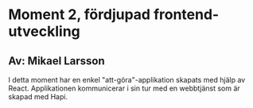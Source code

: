 # Moment 2, fördjupad frontend-utveckling
## Av: Mikael Larsson
I detta moment har en enkel "att-göra"-applikation skapats med hjälp av React. Applikationen kommunicerar i sin tur med en webbtjänst som är skapad med Hapi.
